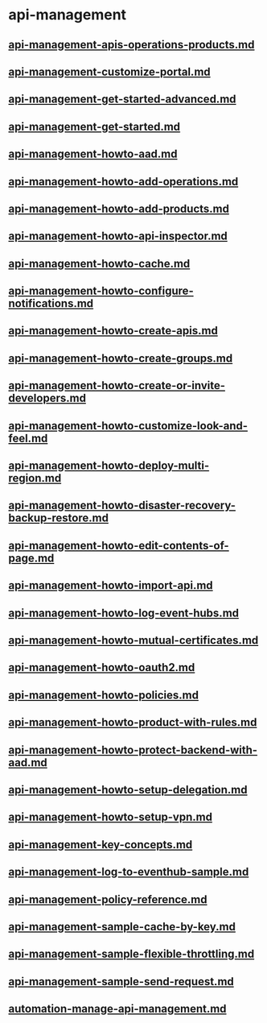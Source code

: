 # api-management
## [api-management-apis-operations-products.md](api-management-apis-operations-products.md)
## [api-management-customize-portal.md](api-management-customize-portal.md)
## [api-management-get-started-advanced.md](api-management-get-started-advanced.md)
## [api-management-get-started.md](api-management-get-started.md)
## [api-management-howto-aad.md](api-management-howto-aad.md)
## [api-management-howto-add-operations.md](api-management-howto-add-operations.md)
## [api-management-howto-add-products.md](api-management-howto-add-products.md)
## [api-management-howto-api-inspector.md](api-management-howto-api-inspector.md)
## [api-management-howto-cache.md](api-management-howto-cache.md)
## [api-management-howto-configure-notifications.md](api-management-howto-configure-notifications.md)
## [api-management-howto-create-apis.md](api-management-howto-create-apis.md)
## [api-management-howto-create-groups.md](api-management-howto-create-groups.md)
## [api-management-howto-create-or-invite-developers.md](api-management-howto-create-or-invite-developers.md)
## [api-management-howto-customize-look-and-feel.md](api-management-howto-customize-look-and-feel.md)
## [api-management-howto-deploy-multi-region.md](api-management-howto-deploy-multi-region.md)
## [api-management-howto-disaster-recovery-backup-restore.md](api-management-howto-disaster-recovery-backup-restore.md)
## [api-management-howto-edit-contents-of-page.md](api-management-howto-edit-contents-of-page.md)
## [api-management-howto-import-api.md](api-management-howto-import-api.md)
## [api-management-howto-log-event-hubs.md](api-management-howto-log-event-hubs.md)
## [api-management-howto-mutual-certificates.md](api-management-howto-mutual-certificates.md)
## [api-management-howto-oauth2.md](api-management-howto-oauth2.md)
## [api-management-howto-policies.md](api-management-howto-policies.md)
## [api-management-howto-product-with-rules.md](api-management-howto-product-with-rules.md)
## [api-management-howto-protect-backend-with-aad.md](api-management-howto-protect-backend-with-aad.md)
## [api-management-howto-setup-delegation.md](api-management-howto-setup-delegation.md)
## [api-management-howto-setup-vpn.md](api-management-howto-setup-vpn.md)
## [api-management-key-concepts.md](api-management-key-concepts.md)
## [api-management-log-to-eventhub-sample.md](api-management-log-to-eventhub-sample.md)
## [api-management-policy-reference.md](api-management-policy-reference.md)
## [api-management-sample-cache-by-key.md](api-management-sample-cache-by-key.md)
## [api-management-sample-flexible-throttling.md](api-management-sample-flexible-throttling.md)
## [api-management-sample-send-request.md](api-management-sample-send-request.md)
## [automation-manage-api-management.md](automation-manage-api-management.md)
